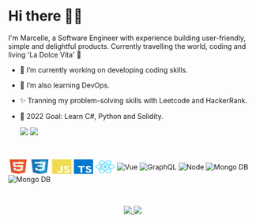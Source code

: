 # Hi there 👋🏽
  I'm Marcelle, a Software Engineer with experience building user-friendly, simple and delightful products. Currently travelling the world, coding and living 'La Dolce Vita' 🥳 
  

- 🔭 I’m currently working on developing coding skills.
- 🎒 I’m also learning DevOps.
- ✨ Tranning my problem-solving skills with Leetcode and HackerRank.
- 🥅 2022 Goal: Learn C#, Python and Solidity.
                

    <a href = "mailto:marcellee.mendess@gmail.com"><img src="https://img.shields.io/badge/-Gmail-%23333?style=for-the-badge&logo=gmail&logoColor=white" target="_blank"></a>
 <a href="https://www.linkedin.com/in/marcelleemendess/" target="_blank"><img src="https://img.shields.io/badge/-LinkedIn-%230077B5?style=for-the-badge&logo=linkedin&logoColor=white" target="_blank"></a> 
 
 ##
 
  <div style="display: inline_block"><br>
    <img align="center" alt="HTML5" height="30" width="40" src="https://raw.githubusercontent.com/devicons/devicon/master/icons/html5/html5-original.svg">
  <img align="center" alt="CSS3" height="30" width="40" src="https://raw.githubusercontent.com/devicons/devicon/master/icons/css3/css3-original.svg">
  <img align="center" alt="Rafa-Js" height="30" width="40" src="https://raw.githubusercontent.com/devicons/devicon/master/icons/javascript/javascript-plain.svg">
  <img align="center" alt="Typescript" height="30" width="40" src="https://raw.githubusercontent.com/devicons/devicon/master/icons/typescript/typescript-plain.svg">
  <img align="center" alt="React" height="30" width="40" src="https://raw.githubusercontent.com/devicons/devicon/master/icons/react/react-original.svg">
   <img align="center" alt="Vue" height="30" width="40" src="https://www.svgrepo.com/show/303494/vue-9-logo.svg">
   <img align="center" alt="GraphQL" height="30" width="40" src="https://www.vectorlogo.zone/logos/graphql/graphql-icon.svg">
  <img align="center" alt="Node" height="30" width="40" src="https://www.vectorlogo.zone/logos/nodejs/nodejs-icon.svg">
  <img align="center" alt="Mongo DB" height="30" width="40" src="https://www.vectorlogo.zone/logos/mongodb/mongodb-icon.svg">
  <img align="center" alt="Mongo DB" height="32" width="32" src="https://www.vectorlogo.zone/logos/docker/docker-tile.svg"> 
 
</div>
<br>

 ##
 
<div align="center">
  <a href="https://github.com/marcelleemendess">
  <img height="180em" src="https://github-readme-stats.vercel.app/api?username=marcelleemendess&show_icons=true&theme=swift&include_all_commits=true&count_private=true"/>
  <img height="180em" src="https://github-readme-stats.vercel.app/api/top-langs/?username=marcelleemendess&layout=compact&langs_count=7&theme=swift"/>
</div>


<!--
**marcelleemendess/marcelleemendess** is a ✨ _special_ ✨ repository because its `README.md` (this file) appears on your GitHub profile.

<div align="inline_block">
  <a href="https://github.com/marcelleemendess">
  <img height="180em" src="https://github-readme-stats.vercel.app/api?username=marcelleemendess&show_icons=true&theme=vision-friendly-dark&include_all_commits=true&count_private=true"/>
  <img height="180em" src="https://github-readme-stats.vercel.app/api/top-langs/?username=marcelleemendess&layout=compact&langs_count=7&theme=vision-friendly-dark"/>
</div>


Here are some ideas to get you started:

-->
